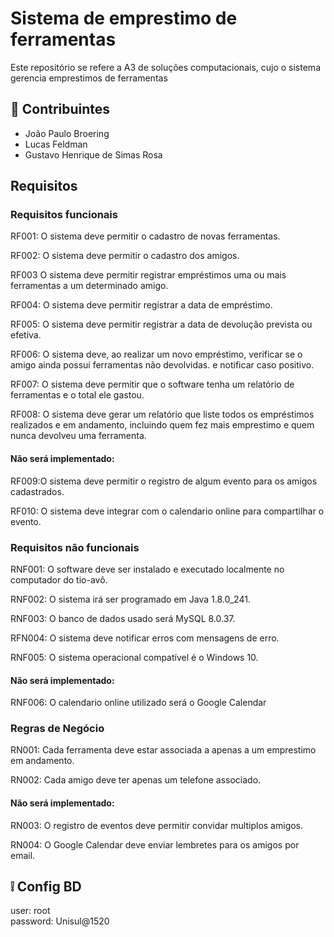 # Sistema de emprestimo de ferramentas
Este repositório se refere a A3 de soluções computacionais, cujo o sistema gerencia emprestimos de ferramentas

## :construction_worker: Contribuintes
- João Paulo Broering
- Lucas Feldman
- Gustavo Henrique de Simas Rosa

## Requisitos
### Requisitos funcionais

RF001: O sistema deve permitir o cadastro de novas ferramentas.

RF002: O sistema deve permitir o cadastro dos amigos.

RF003 O sistema deve permitir registrar empréstimos uma ou mais ferramentas a um determinado amigo.

RF004: O sistema deve permitir registrar a data de empréstimo.

RF005: O sistema deve permitir registrar a data de devolução prevista ou efetiva.

RF006: O sistema deve, ao realizar um novo empréstimo, verificar se o amigo ainda possui ferramentas não devolvidas.
e notificar caso positivo.

RF007: O sistema deve permitir que o software tenha um relatório de ferramentas e o total ele gastou.

RF008: O sistema deve gerar um relatório que liste todos os empréstimos realizados e em andamento, incluindo quem fez mais emprestimo e quem nunca devolveu uma ferramenta.

#### Não será implementado:

RF009:O sistema deve permitir o registro de algum evento para os amigos cadastrados.

RF010: O sistema deve integrar com o calendario online para compartilhar o evento.

### Requisitos não funcionais

RNF001: O software deve ser instalado e executado localmente no computador do tio-avô.

RNF002: O sistema irá ser programado em Java 1.8.0_241.

RNF003: O banco de dados usado será MySQL 8.0.37.

RFN004: O sistema deve notificar erros com mensagens de erro.

RNF005: O sistema operacional compatível é o Windows 10.

#### Não será implementado:

RNF006: O calendario online utilizado será o Google Calendar

### Regras de Negócio

RN001: Cada ferramenta deve estar associada a apenas a um emprestimo em andamento.

RN002: Cada amigo deve ter apenas um telefone associado.

#### Não será implementado:

RN003: O registro de eventos deve permitir convidar multiplos amigos.

RN004: O Google Calendar deve enviar lembretes para os amigos por email.

## :grey_exclamation: Config BD
user: root <br>
password: Unisul@1520
